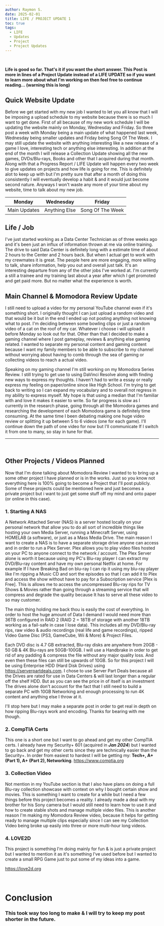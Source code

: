 ```yaml
---
author: Raymon S.
date: 2025-02-01
title: LIFE / PROJECT UPDATE 1
toc: true
tags:
  - LIFE
  - Updates
  - Project
  - Project Updates
---
```


&nbsp; 

**Life is good so far. That's it if you want the short answer. This Post is more in lines of a Project Update instead of a LIFE UPDATE so if you want to learn more about what I'm working on then feel free to continue reading... (warning this is long)**



##  Quick Website Update

Before we get started with my new job I wanted to let you all know that I will be imposing a upload schedule to my website because there is so much I want to get done. First of all because of my new work schedule I will be updating the website mainly on Monday, Wednesday and Friday. So three post a week with Monday being a main update of what happened last week, Wednesday being smaller updates and  Friday being Song Of The Week. I may still update the website with anything interesting like a new release of a game I love, interesting tech or anything else interesting. In addition at the end of the month I will release a Collection Update showing all the new games, DVDs/Blu-rays, Books and other that I acquired during that month. Along with that a Progress Report / LIFE Update will happen every two week to give updates on projects and how life is going for me. This is definitely alot to keep up with but I'm pretty sure that after a month of doing this consistently I will eventually develop a habit & and it would just become second nature. Anyways I won't waste any more of your time about my website, time to talk about my new job.


| **Monday**   | **Wednesday** | **Friday**       |
| ------------ | ------------- | ---------------- |
| Main Updates | Anything Else | Song Of The Week |



## Life / Job

 I've just started working as a Data Center Technician as of three weeks ago and it's been just an influx of information thrown at me via online training. The drive to said Data Center is definitely long with a estimate time of about 2 hours to the Center and 2 hours back. But when I actual get to work with my crewmates it is great. The people here are more engaging, more willing to talk, share information, help you out and overall just talk. It's an interesting departure from any of the other jobs I've worked at. I'm currently a still a trainee and my training last about a year after which I get promoted and get paid more. But no matter what the experience is worth.


## Main Channel & Momodora Review Update

I still need to upload a video for my personal YouTube channel even if it's something short. I originally thought I can just upload a random video and that would be it but in the end I ended up not posting anything not knowing what to post. I'm deciding between some bowling clips or just a random video of a cat on the roof of my car. Whatever i choose i will upload it before Monday so look out for that. Other than that I decided to make a gaming channel where I post gameplay, reviews & anything else gaming related. I wanted to separate my personal content and gaming content because I want my family members to be able to subscribe to my channel without worrying about having to comb through the sea of gaming or collecting videos to reach a actual video.


Speaking on my gaming channel I'm still working on my Momodora Series Review. I still trying to get use to using DaVinci Resolve along with finding new ways to express my thoughts. I haven't had to write a essay or really express my feeling on paper/online since like High School. I'm trying to get back to writing so I can expand my vocabulary and to overall not regress in my ability to express myself. My hope is that using a median that I'm familiar with and love it makes it easier to write. So far progress is slow as I currently in the research phase, going through all the Momodora games and researching the development of each Momodora game is definitely time consuming. At the same time I been debating making one huge video review or splitting it up between 5 to 6 videos (one for each game). I'll continue down the path of one video for now but I'll communicate If I switch it from one to many, so stay in tune for that.

---
&nbsp; 

## Other Projects / Videos Planned


Now that I'm done talking about Momodora Review I wanted to to bring up a some other project I have planned or is in the works. Just so you know not everything here is 100% going to become a Project that I'll post publicly. Some of these projects could be mentioned here and just becomes a private project but i want to just get some stuff off my mind and onto paper (or online in this case). 


### 1. Starting A NAS

A Network Attached Server (NAS) is a server hosted locally on your personal network that allow you to do all sort of incredible things like hosting your own Media Server, running a Minecraft Server, using HOMELAB (a software), or just as a Mass Media Drive. The main reason I want to create a NAS is to have a separate storage drive anyone can access and in order to run a Plex Server. Plex allows you to play video files hosted on your PC to anyone connect to the network / account. The Plex Server alone is worth it because using my PC's Blu-ray player I can extract my DVD/Blu-ray content and have my own personal Netflix at home. For example If I have Breaking Bad on blu-ray I can rip it using my blu-ray player like I'm ripping a Music CD and sort the episodes so that I can add it to Plex and access the show without have to pay for a Subscription service [Plex is Free]. This is allows me to access the uncompressed Blu-ray rips for TV Shows & Movies rather than going through a streaming service that will compress and degrade the quality because It has to serve all these video to so may customer. 

The main thing holding me back thou is easily the cost of everything. In order to host the huge amount of Data I demand I would need more than 36TB configured in RAID 2 (RAID 2 = 18TB of storage with another 18TB working as a fail-safe in case I lose data). This includes all my DVD/Blu-ray rips, raw  video & audio recordings (real life and game recordings), ripped Video Game Disc (PS3, GameCube, Wii & More) & Project Files. 

Each DVD disc is 4.7 GB extracted, Blu-ray disks are anywhere from 20GB - 50 GB & 4K Blu-rays are 50GB-100GB. I will use a Handbrake in order to get rid of any padding & compress the file without any major quality loss. And even then these files can still be upwards of 10GB. So for this project I will be using Enterprise HDD (Hard Disk Drives) using https://serverpartdeals.com. I chose to use Server Part Deals because all the Drives are rated for use in Data Centers & will last longer than a regular off the shelf HDD. But as you can see the price in of itself is an investment The drives alone don't account for the fact that I still need to build a separate PC with 10GB Networking and enough processing to run 4K content and anything else I throw at it.

I'll stop here but I may make a separate post in order to get real in depth on how ripping Blu-rays work and encoding. Thanks for bearing with me though.

### 2. CompTIA Certs

This one is a short one but I want to go ahead and get my other CompTIA certs. I already have my Security+ 601 (acquired in ***Jan 2024***) but I wanted to go back and get my other certs since they are technically easier than the Security+. In order from easiest to hardest I will be getting my: **Tech+, A+ (Part 1), A+ (Part 2), Networking**.
https://www.comptia.org

### 3. Collection Video

Not mention in my YouTube section is that I also have plans on doing a full Blu-ray collection showcase with context on why I bought certain show and movies. This is something I want to create for a while but I need a few things before this project becomes a reality. I already made a deal with my brother for his Sony camera but I would still need to learn how to use it and how to create stable shots and manage multiple video files. This is another reason I'm making my Momodora Review video, because it helps for getting ready to manage multiple clips especially since I can see my Collection Video being broke up easily into three or more multi-hour long videos.

### 4. LOVE2D

This project is something I'm doing mainly for fun & is just a private project but I wanted to mention it as it's something I've used before but I wanted to create a small RPG Game just to put some of my ideas into a game.

https://love2d.org

&nbsp; 
&nbsp; 
# Conclusion

### This took way too long to make & I will try to keep my post shorter in the future.
